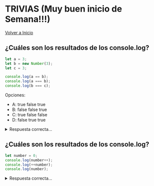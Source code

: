 # TRIVIAS (Muy buen inicio de Semana!!!)

[Volver a Inicio](../README.md)

## ¿Cuáles son los resultados de los console.log?

```js
let a = 3;
let b = new Number(3);
let c = 3;

console.log(a == b);
console.log(a === b);
console.log(b === c);
```

Opciones:

- A: true false true
- B: false false true
- C: true false false
- D: false true true

<details>
  <summary>Respuesta correcta...</summary>
D (true false false)

new Number () es un constructor de funciones incorporado.
Aunque parece un número, no es realmente un número:
tiene muchas características adicionales y es un objeto.
Cuando usamos el operador ==, solo verifica si tiene el mismo valor.
Ambos tienen el valor de 3, por lo que devuelve true.

Sin embargo, cuando usamos el operador ===,
tanto el valor como el tipo deben ser iguales.
Entonces: new Number () no es un número, es un objeto.
Ambos devuelven "false".

</details>

## ¿Cuáles son los resultados de los console.log?

```js
let number = 0;
console.log(number++);
console.log(++number);
console.log(number);
```

<details>
  <summary>Respuesta correcta...</summary>
Los Resultados serán: 0, 2, 2

El operador postfix unario ++:
- Devuelve el valor (esto devuelve 0)
- Incrementa el valor (el número es ahora 1)

El operador unario prefix ++:
- Incrementa el valor (el número es ahora 2)
-  Devuelve el valor (esto devuelve 2)
Por lo tanto, devuelve 0 2 2.
</details>
